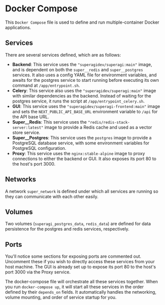 # Docker Compose

This `Docker Compose` file is used to define and run multiple-container Docker applications.

## Services
There are several services defined, which are as follows:

- **Backend**: This service uses the `"superagidev/superagi:main"` image, and is dependent on both the `super__redis` and `super__postgres` services. It also uses a config YAML file for environment variables, and awaits for the postgres service to start running before executing its own command at `/app/entrypoint.sh`.
- **Celery**: This service also uses the `"superagidev/superagi:main"` image with similar dependencies as the backend. Instead of waiting for the postgres service, it runs the script at `/app/entrypoint_celery.sh`.
- **GUI**: This service uses the `"superagidev/superagi-frontend:main"` image and sets the `NEXT_PUBLIC_API_BASE_URL` environment variable to `/api` for the API base URL.
- **Super__Redis**: This service uses the `"redis/redis-stack-server:latest"` image to provide a Redis cache and used as a vector store service.
- **Super__Postgres**: This service uses the `postgres` image to provide a PostgreSQL database service, with some environment variables for PostgreSQL configuration.
- **Proxy**: This service uses the `nginx:stable-alpine` image to proxy connections to either the backend or GUI. It also exposes its port 80 to the host's port 3000.

## Networks
A network `super_network` is defined under which all services are running so they can communicate with each other easily.

## Volumes
Two volumes (`superagi_postgres_data`, `redis_data`) are defined for data persistence for the postgres and redis services, respectively.

## Ports
You'll notice some sections for exposing ports are commented out. Uncomment these if you wish to directly access these services from your host machine. The GUI is already set up to expose its port 80 to the host's port 3000 via the Proxy service.

The docker-compose file will orchestrate all these services together. When you run `docker-compose up`, it will start all these services in the order defined by their `depends_on` fields. It automatically handles the networking, volume mounting, and order of service startup for you.